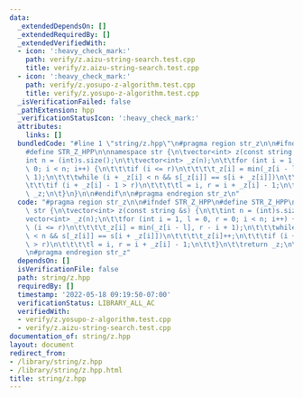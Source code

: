```yaml
---
data:
  _extendedDependsOn: []
  _extendedRequiredBy: []
  _extendedVerifiedWith:
  - icon: ':heavy_check_mark:'
    path: verify/z.aizu-string-search.test.cpp
    title: verify/z.aizu-string-search.test.cpp
  - icon: ':heavy_check_mark:'
    path: verify/z.yosupo-z-algorithm.test.cpp
    title: verify/z.yosupo-z-algorithm.test.cpp
  _isVerificationFailed: false
  _pathExtension: hpp
  _verificationStatusIcon: ':heavy_check_mark:'
  attributes:
    links: []
  bundledCode: "#line 1 \"string/z.hpp\"\n#pragma region str_z\n\n#ifndef STR_Z_HPP\n\
    #define STR_Z_HPP\n\nnamespace str {\n\tvector<int> z(const string &s) {\n\t\t\
    int n = (int)s.size();\n\t\tvector<int> _z(n);\n\t\tfor (int i = 1, l = 0, r =\
    \ 0; i < n; i++) {\n\t\t\tif (i <= r)\n\t\t\t\t_z[i] = min(_z[i - l], r - i +\
    \ 1);\n\t\t\twhile (i + _z[i] < n && s[_z[i]] == s[i + _z[i]])\n\t\t\t\t_z[i]++;\n\
    \t\t\tif (i + _z[i] - 1 > r)\n\t\t\t\tl = i, r = i + _z[i] - 1;\n\t\t}\n\t\treturn\
    \ _z;\n\t}\n}\n\n#endif\n\n#pragma endregion str_z\n"
  code: "#pragma region str_z\n\n#ifndef STR_Z_HPP\n#define STR_Z_HPP\n\nnamespace\
    \ str {\n\tvector<int> z(const string &s) {\n\t\tint n = (int)s.size();\n\t\t\
    vector<int> _z(n);\n\t\tfor (int i = 1, l = 0, r = 0; i < n; i++) {\n\t\t\tif\
    \ (i <= r)\n\t\t\t\t_z[i] = min(_z[i - l], r - i + 1);\n\t\t\twhile (i + _z[i]\
    \ < n && s[_z[i]] == s[i + _z[i]])\n\t\t\t\t_z[i]++;\n\t\t\tif (i + _z[i] - 1\
    \ > r)\n\t\t\t\tl = i, r = i + _z[i] - 1;\n\t\t}\n\t\treturn _z;\n\t}\n}\n\n#endif\n\
    \n#pragma endregion str_z"
  dependsOn: []
  isVerificationFile: false
  path: string/z.hpp
  requiredBy: []
  timestamp: '2022-05-18 09:19:50-07:00'
  verificationStatus: LIBRARY_ALL_AC
  verifiedWith:
  - verify/z.yosupo-z-algorithm.test.cpp
  - verify/z.aizu-string-search.test.cpp
documentation_of: string/z.hpp
layout: document
redirect_from:
- /library/string/z.hpp
- /library/string/z.hpp.html
title: string/z.hpp
---
```

